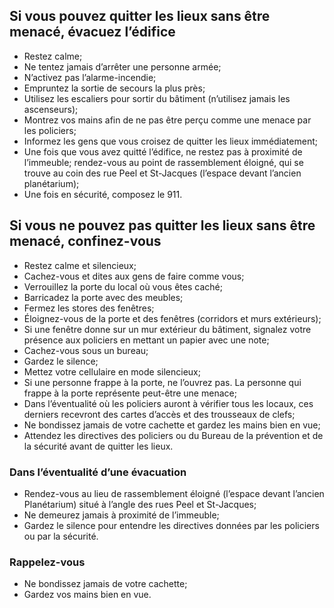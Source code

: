 ## Si vous pouvez quitter les lieux sans être menacé, évacuez l’édifice

- Restez calme;
- Ne tentez jamais d’arrêter une personne armée;
- N’activez pas l’alarme-incendie;
- Empruntez la sortie de secours la plus près;
- Utilisez les escaliers pour sortir du bâtiment (n’utilisez jamais les ascenseurs);
- Montrez vos mains afin de ne pas être perçu comme une menace par les policiers;
- Informez les gens que vous croisez de quitter les lieux immédiatement;
- Une fois que vous avez quitté l’édifice, ne restez pas à proximité de l’immeuble; rendez-vous au point de rassemblement éloigné, qui se trouve au coin des rue Peel et St-Jacques (l’espace devant l’ancien planétarium);
- Une fois en sécurité, composez le 911.

## Si vous ne pouvez pas quitter les lieux sans être menacé, confinez-vous

- Restez calme et silencieux;
- Cachez-vous et dites aux gens de faire comme vous;
- Verrouillez la porte du local où vous êtes caché;
- Barricadez la porte avec des meubles;
- Fermez les stores des fenêtres;
- Éloignez-vous de la porte et des fenêtres (corridors et murs extérieurs);
- Si une fenêtre donne sur un mur extérieur du bâtiment, signalez votre présence aux policiers en mettant un papier avec une note;
- Cachez-vous sous un bureau;
- Gardez le silence;
- Mettez votre cellulaire en mode silencieux;
- Si une personne frappe à la porte, ne l’ouvrez pas. La personne qui frappe à la porte représente peut-être une menace;
- Dans l’éventualité où les policiers auront à vérifier tous les locaux, ces derniers recevront des cartes d’accès et des trousseaux de clefs;
- Ne bondissez jamais de votre cachette et gardez les mains bien en vue;
- Attendez les directives des policiers ou du Bureau de la prévention et de la sécurité avant de quitter les lieux.

### Dans l’éventualité d’une évacuation

- Rendez-vous au lieu de rassemblement éloigné (l’espace devant l’ancien Planétarium) situé à l’angle des rues Peel et St-Jacques;
- Ne demeurez jamais à proximité de l’immeuble;
- Gardez le silence pour entendre les directives données par les policiers ou par la sécurité.

### Rappelez-vous

- Ne bondissez jamais de votre cachette;
- Gardez vos mains bien en vue.
